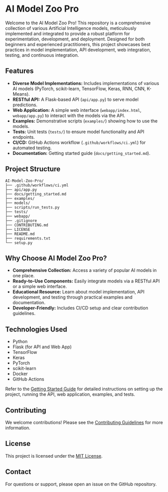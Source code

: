# AI Model Zoo Pro

Welcome to the AI Model Zoo Pro! This repository is a comprehensive collection of various Artificial Intelligence models, meticulously implemented and integrated to provide a robust platform for experimentation, development, and deployment. Designed for both beginners and experienced practitioners, this project showcases best practices in model implementation, API development, web integration, testing, and continuous integration.

## Features

- **Diverse Model Implementations:** Includes implementations of various AI models (PyTorch, scikit-learn, TensorFlow, Keras, RNN, CNN, K-Means).
- **RESTful API:** A Flask-based API (`api/app.py`) to serve model predictions.
- **Web Application:** A simple web interface (`webapp/index.html`, `webapp/app.py`) to interact with the models via the API.
- **Examples:** Demonstrative scripts (`examples/`) showing how to use the models.
- **Tests:** Unit tests (`tests/`) to ensure model functionality and API endpoints.
- **CI/CD:** GitHub Actions workflow (`.github/workflows/ci.yml`) for automated testing.
- **Documentation:** Getting started guide (`docs/getting_started.md`).

## Project Structure

```
AI-Model-Zoo-Pro/
├── .github/workflows/ci.yml
├── api/app.py
├── docs/getting_started.md
├── examples/
├── models/
├── scripts/run_tests.py
├── tests/
├── webapp/
├── .gitignore
├── CONTRIBUTING.md
├── LICENSE
├── README.md
├── requirements.txt
└── setup.py
```

## Why Choose AI Model Zoo Pro?

- **Comprehensive Collection:** Access a variety of popular AI models in one place.
- **Ready-to-Use Components:** Easily integrate models via a RESTful API or a simple web interface.
- **Educational Resource:** Learn about model implementation, API development, and testing through practical examples and documentation.
- **Developer-Friendly:** Includes CI/CD setup and clear contribution guidelines.

## Technologies Used

- Python
- Flask (for API and Web App)
- TensorFlow
- Keras
- PyTorch
- scikit-learn
- Docker
- GitHub Actions

Refer to the [Getting Started Guide](docs/getting_started.md) for detailed instructions on setting up the project, running the API, web application, examples, and tests.

## Contributing

We welcome contributions! Please see the [Contributing Guidelines](CONTRIBUTING.md) for more information.

## License

This project is licensed under the [MIT License](LICENSE).

## Contact

For questions or support, please open an issue on the GitHub repository.